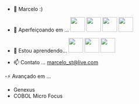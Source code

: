 - 👋 Marcelo :)
- 🔭 Aperfeiçoando em ...
<img src="https://cdn.jsdelivr.net/gh/devicons/devicon/icons/java/java-original-wordmark.svg" width="40" height="40"/> <img src="https://cdn.jsdelivr.net/gh/devicons/devicon/icons/spring/spring-original-wordmark.svg" width="40" height="40"/>  <img src="https://cdn.jsdelivr.net/gh/devicons/devicon/icons/mysql/mysql-original-wordmark.svg"  width="40" height="40"/> <img src="https://cdn.jsdelivr.net/gh/devicons/devicon/icons/javascript/javascript-original.svg"  width="40" height="40"/>
          

- 🌱 Estou aprendendo...
<img src="https://cdn.jsdelivr.net/gh/devicons/devicon/icons/elixir/elixir-original-wordmark.svg" width="40" height="40" />  <img src="https://cdn.jsdelivr.net/gh/devicons/devicon/icons/react/react-original-wordmark.svg" width="40" height="40" />  <img src="https://cdn.jsdelivr.net/gh/devicons/devicon/icons/typescript/typescript-plain.svg"  width="40" height="40"/>       

- 📫 Contato ...
marcelo_st@live.com

-⚡ Avançado em  ...
- Genexus 
- COBOL Micro Focus

